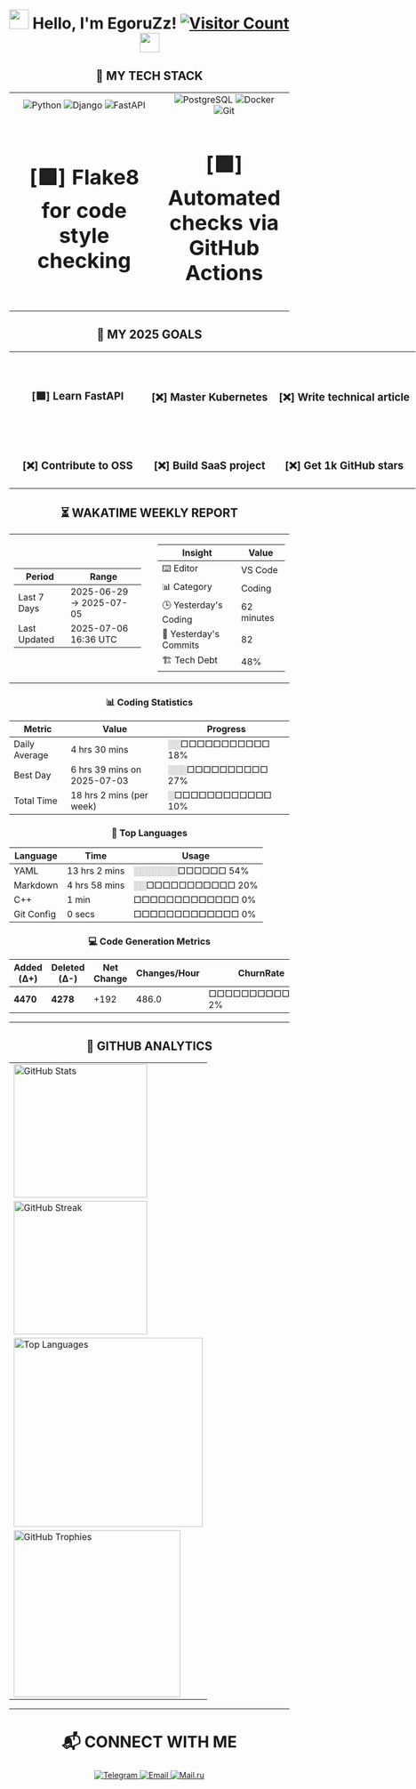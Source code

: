 <h1 align="center">
  <img src="https://media.giphy.com/media/hvRJCLFzcasrR4ia7z/giphy.gif" width="35px"/> 
  Hello, I'm EgoruZz!
  <a href="https://visitorbadge.io/status?path=https%3A%2F%2Fgithub.com%2FEgoruZz">
    <img src="https://api.visitorbadge.io/api/visitors?path=https%3A%2F%2Fgithub.com%2FEgoruZz&label=VISITORS&labelColor=%23555555&countColor=%23ffd700" alt="Visitor Count"/>
  </a>
  <img src="https://media.giphy.com/media/hvRJCLFzcasrR4ia7z/giphy.gif" width="35px"/>
</h1>

<div align="center">
<h2>🚀 MY TECH STACK</h2>

<table style="width: 100%; border: none;">
  <!-- Первая строка -->
  <tr>
    <td style="text-align: center; vertical-align: middle; width: 60%;">
      <img src="https://img.shields.io/badge/Python-3776AB?style=for-the-badge&logo=python&logoColor=white" alt="Python">
      <img src="https://img.shields.io/badge/Django-092E20?style=for-the-badge&logo=django&logoColor=white" alt="Django">
      <img src="https://img.shields.io/badge/FastAPI-009688?style=for-the-badge&logo=fastapi&logoColor=white" alt="FastAPI">
    </td>
    <td style="text-align: center; vertical-align: middle; width: 60%;">
      <img src="https://img.shields.io/badge/PostgreSQL-4169E1?style=for-the-badge&logo=postgresql&logoColor=white" alt="PostgreSQL">
      <img src="https://img.shields.io/badge/Docker-2496ED?style=for-the-badge&logo=docker&logoColor=white" alt="Docker">
      <img src="https://img.shields.io/badge/Git-F05032?style=for-the-badge&logo=git&logoColor=white" alt="Git">
    </td>
  </tr>
  <!-- Вторая строка -->
  <tr>
    <td style="text-align: center; vertical-align: middle; width: 60%; font-size: 32px; font-weight: bold;">
      <h3>[🟩] Flake8 for code style checking</h3>
    </td>
    <td style="text-align: center; vertical-align: middle; width: 60%; font-size: 32px; font-weight: bold;">
      <h3>[🟩] Automated checks via GitHub Actions</h3>
    </td>
  </tr>
</table>
</div>

<div align="center">
<h2>🎯 MY 2025 GOALS</h2>

<table style="width:150%; border:none; text-align:center;">
  <tr>
    <td style="padding: 40px; text-align: center; vertical-align: middle;"><h3>[🟩] Learn FastAPI</h3></td>
    <td style="padding: 10px; text-align: center; vertical-align: middle;"><h3>[❌] Master Kubernetes</h3></td>
    <td style="padding: 10px; text-align: center; vertical-align: middle;"><h3>[❌] Write technical article</h3></td>
  </tr>
  <tr>
    <td style="padding: 10px; text-align: center; vertical-align: middle;"><h3>[❌] Contribute to OSS</h3></td>
    <td style="padding: 10px; text-align: center; vertical-align: middle;"><h3>[❌] Build SaaS project</h3></td>
    <td style="padding: 10px; text-align: center; vertical-align: middle;"><h3>[❌] Get 1k GitHub stars</h3></td>
  </tr>
</table>
</div>

<!--START_SECTION:waka-->
<div align='center'>

## ⏳ WAKATIME WEEKLY REPORT

<table><tr>
<td width="50%" style="padding-right: 15px;">

| Period | Range |
|--------|-------|
| Last 7 Days | 2025-06-29 → 2025-07-05 |
| Last Updated | 2025-07-06 16:36 UTC |
</td>
<td width="50%" style="padding-left: 15px;">

| Insight | Value |
|---------|-------|
| ⌨️ Editor | VS Code |
| 📊 Category | Coding |
| 🕒 Yesterday's Coding | 62 minutes |
| 📌 Yesterday's Commits | 82 |
| 🏗️ Tech Debt | 48% |
</td>
</tr></table>

### 📊 Coding Statistics

| Metric | Value | Progress |
|--------|-------|----------|
| Daily Average | 4 hrs 30 mins | ░░□□□□□□□□□□□  18% |
| Best Day | 6 hrs 39 mins on 2025-07-03 | ░░░□□□□□□□□□□  27% |
| Total Time | 18 hrs 2 mins (per week) | ░□□□□□□□□□□□□  10% |

### 🚀 Top Languages

| Language | Time | Usage |
|----------|------|-------|
| YAML | 13 hrs 2 mins | ░░░░░░░□□□□□□  54% |
| Markdown | 4 hrs 58 mins | ░░□□□□□□□□□□□  20% |
| C++ | 1 min | □□□□□□□□□□□□□   0% |
| Git Config | 0 secs | □□□□□□□□□□□□□   0% |

### 💻 Code Generation Metrics

| Added (Δ+) | Deleted (Δ-) | Net Change | Changes/Hour | ChurnRate | Balance |
|------------|--------------|------------|--------------|-----------|---------|
| **4470** | **4278** | +192 | 486.0 | □□□□□□□□□□□□□   2% | 1.04 |

</div>
<!--END_SECTION:waka-->

---

<div align="center">
<h2>🌋 GITHUB ANALYTICS</h2>

<table>
  <tr>
    <td><img src="https://github-readme-stats-sigma-five.vercel.app/api?username=EgoruZz&show_icons=true&count_private=true&disable_animations=true" height="240" alt="GitHub Stats"/></td>
  </tr>
  <tr>
    <td><img src="https://streak-stats.demolab.com?user=EgoruZz&hide_border=true" height="240" alt="GitHub Streak"/></td>
  </tr>
  <tr>
    <td><img src="https://github-readme-stats-sigma-five.vercel.app/api/top-langs/?username=EgoruZz&layout=compact&exclude_repo=README-STATS,starter-templates&langs_count=8&count_private=true" height="340" alt="Top Languages"/></td>
  </tr>
  <tr>
    <td><img src="https://github-profile-trophy.vercel.app/?username=EgoruZz&column=3&margin-w=15&margin-h=15&no-bg=true&no-frame=true" height="300" alt="GitHub Trophies"/></td>
  </tr>
</table>
</div>

---

<div align="center">
<h2 style="font-size: 28px;">📬 CONNECT WITH ME</h2>
</div>

<p align="center">
  <a href="https://t.me/your_username" target="_blank">
    <img src="https://img.shields.io/badge/Telegram-2CA5E0?style=for-the-badge&logo=telegram&logoColor=white" alt="Telegram">
  </a>
  <a href="mailto:your@email.com">
    <img src="https://img.shields.io/badge/Gmail-D14836?style=for-the-badge&logo=gmail&logoColor=white" alt="Email">
  </a>
  <a href="mailto:your@mail.ru">
    <img src="https://img.shields.io/badge/Mail.ru-005FF9?style=for-the-badge&logo=mail.ru&logoColor=white" alt="Mail.ru">
  </a>
</p>
